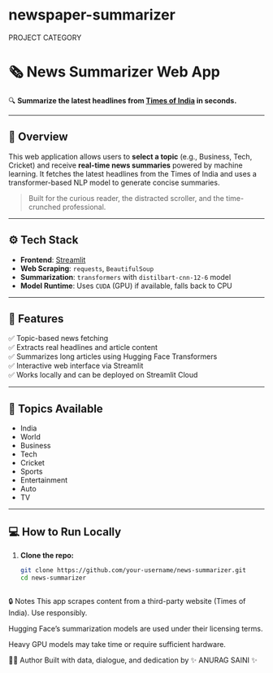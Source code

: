 # newspaper-summarizer
PROJECT CATEGORY
# 🗞️ News Summarizer Web App

🔍 **Summarize the latest headlines from [Times of India](https://timesofindia.indiatimes.com) in seconds.**

---

## 🚀 Overview

This web application allows users to **select a topic** (e.g., Business, Tech, Cricket) and receive **real-time news summaries** powered by machine learning. It fetches the latest headlines from the Times of India and uses a transformer-based NLP model to generate concise summaries.

> Built for the curious reader, the distracted scroller, and the time-crunched professional.

---

## ⚙️ Tech Stack

- **Frontend**: [Streamlit](https://streamlit.io/)
- **Web Scraping**: `requests`, `BeautifulSoup`
- **Summarization**: `transformers` with `distilbart-cnn-12-6` model
- **Model Runtime**: Uses `CUDA` (GPU) if available, falls back to CPU

---

## 🧠 Features

✅ Topic-based news fetching  
✅ Extracts real headlines and article content  
✅ Summarizes long articles using Hugging Face Transformers  
✅ Interactive web interface via Streamlit  
✅ Works locally and can be deployed on Streamlit Cloud

---

## 🎯 Topics Available

- India  
- World  
- Business  
- Tech  
- Cricket  
- Sports  
- Entertainment  
- Auto  
- TV

---

## 💻 How to Run Locally

1. **Clone the repo:**
   ```bash
   git clone https://github.com/your-username/news-summarizer.git
   cd news-summarizer



🔒 Notes
This app scrapes content from a third-party website (Times of India). Use responsibly.


Hugging Face’s summarization models are used under their licensing terms.


Heavy GPU models may take time or require sufficient hardware.



👨‍💻 Author
Built with data, dialogue, and dedication by ✨ ANURAG SAINI ✨
